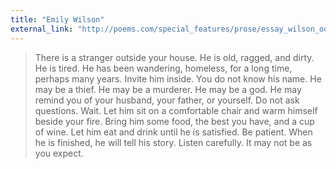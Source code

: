 ```yaml
---
title: "Emily Wilson"
external_link: "http://poems.com/special_features/prose/essay_wilson_odyssey.php"
---
```

> There is a stranger outside your house. He is old, ragged, and dirty. He is tired. He has been wandering, homeless, for a long time, perhaps many years. Invite him inside. You do not know his name. He may be a thief. He may be a murderer. He may be a god. He may remind you of your husband, your father, or yourself. Do not ask questions. Wait. Let him sit on a comfortable chair and warm himself beside your fire. Bring him some food, the best you have, and a cup of wine. Let him eat and drink until he is satisfied. Be patient. When he is finished, he will tell his story. Listen carefully. It may not be as you expect.
